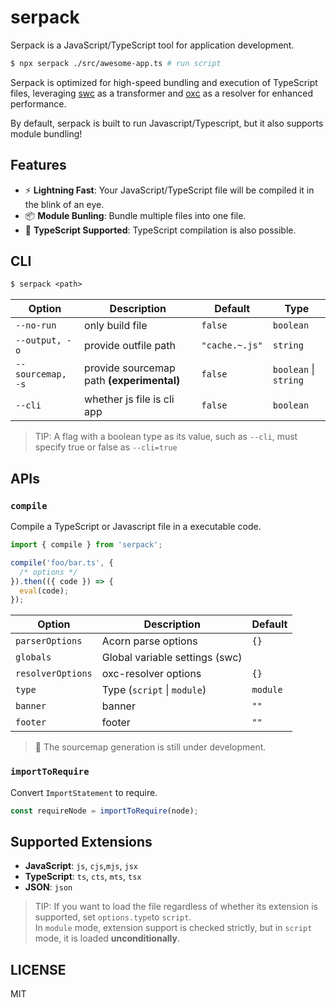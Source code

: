 # serpack

Serpack is a JavaScript/TypeScript tool for application development.

```bash
$ npx serpack ./src/awesome-app.ts # run script
```

Serpack is optimized for high-speed bundling and execution of TypeScript files, leveraging [swc](https://swc.rs/) as a transformer and [oxc](https://oxc.rs/) as a resolver for enhanced performance.

By default, serpack is built to run Javascript/Typescript, but it also supports module bundling!

## Features

- ⚡ **Lightning Fast**: Your JavaScript/TypeScript file will be compiled it in the blink of an eye.
- 📦 **Module Bunling**: Bundle multiple files into one file.
- 🚀 **TypeScript Supported**: TypeScript compilation is also possible.

## CLI

```txt
$ serpack <path>
```

| Option            | Description                               | Default        | Type                  |
| ----------------- | ----------------------------------------- | -------------- | --------------------- |
| `--no-run`        | only build file                           | `false`        | `boolean`             |
| `--output, -o`    | provide outfile path                      | `"cache.~.js"` | `string`              |
| `--sourcemap, -s` | provide sourcemap path **(experimental)** | `false`        | `boolean` \| `string` |
| `--cli`           | whether js file is cli app                | `false`        | `boolean`             |

> TIP: A flag with a boolean type as its value, such as `--cli`, must specify true or false as `--cli=true`

## APIs

### `compile`

Compile a TypeScript or Javascript file in a executable code.

```ts
import { compile } from 'serpack';

compile('foo/bar.ts', {
  /* options */
}).then(({ code }) => {
  eval(code);
});
```

| Option            | Description                    | Default  |
| ----------------- | ------------------------------ | -------- |
| `parserOptions`   | Acorn parse options            | `{}`     |
| `globals`         | Global variable settings (swc) |          |
| `resolverOptions` | oxc-resolver options           | `{}`     |
| `type`            | Type (`script` \| `module`)    | `module` |
| `banner`          | banner                         | `""`     |
| `footer`          | footer                         | `""`     |

> 🚧 The sourcemap generation is still under development.

### `importToRequire`

Convert `ImportStatement` to require.

```ts
const requireNode = importToRequire(node);
```

## Supported Extensions

- **JavaScript**: `js`, `cjs`,`mjs`, `jsx`
- **TypeScript**: `ts`, `cts`, `mts`, `tsx`
- **JSON**: `json`

> TIP: If you want to load the file regardless of whether its extension is supported, set `options.type`to `script`.  
> In `module` mode, extension support is checked strictly, but in `script` mode, it is loaded **unconditionally**.

## LICENSE

MIT
